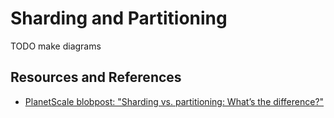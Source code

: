 # Sharding and Partitioning

TODO make diagrams

## Resources and References

- [PlanetScale blobpost: "Sharding vs. partitioning: What’s the difference?"](https://planetscale.com/blog/sharding-vs-partitioning-whats-the-difference)

